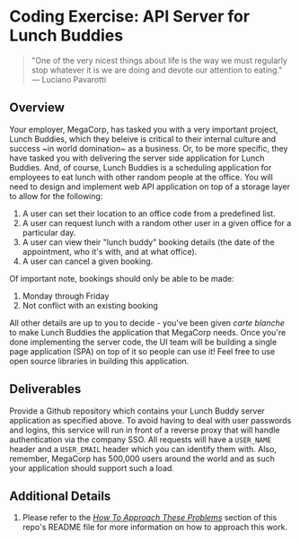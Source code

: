 # Coding Exercise: API Server for Lunch Buddies

> "One of the very nicest things about life is the way we must regularly stop whatever it is we are doing and devote our attention to eating." ― Luciano Pavarotti


## Overview

Your employer, MegaCorp, has tasked you with a very important project, Lunch Buddies, which they beleive is critical to their internal culture and success ~in world domination~ as a business.
Or, to be more specific, they have tasked you with delivering the server side application for Lunch Buddies.
And, of course, Lunch Buddies is a scheduling application for employees to eat lunch with other random people at the office.
You will need to design and implement web API application on top of a storage layer to allow for the following:

1. A user can set their location to an office code from a predefined list.
2. A user can request lunch with a random other user in a given office for a particular day.
3. A user can view their "lunch buddy" booking details (the date of the appointment, who it's with, and at what office).
4. A user can cancel a given booking.

Of important note, bookings should only be able to be made:

1. Monday through Friday
2. Not conflict with an existing booking

All other details are up to you to decide - you've been given *carte blanche* to make Lunch Buddies the application that MegaCorp needs.
Once you're done implementing the server code, the UI team will be building a single page application (SPA) on top of it so people can use it!
Feel free to use open source libraries in building this application.

## Deliverables

Provide a Github repository which contains your Lunch Buddy server application as specified above.
To avoid having to deal with user passwords and logins, this service will run in front of a reverse proxy that will handle authentication via the company SSO.
All requests will have a `USER_NAME` header and a `USER_EMAIL` header which you can identify them with.
Also, remember, MegaCorp has 500,000 users around the world and as such your application should support such a load.

## Additional Details

1. Please refer to the [*How To Approach These Problems*](../README.md#how-to-approach-these-problems) section of this repo's README file for more information on how to approach this work.
